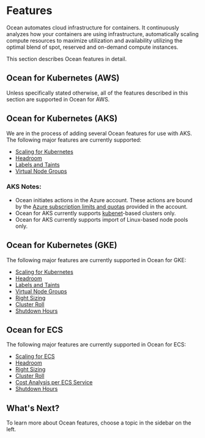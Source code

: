 # Features

Ocean automates cloud infrastructure for containers. It continuously analyzes how your containers are using infrastructure, automatically scaling compute resources to maximize utilization and availability utilizing the optimal blend of spot, reserved and on-demand compute instances.

This section describes Ocean features in detail.

## Ocean for Kubernetes (AWS)

Unless specifically stated otherwise, all of the features described in this section are supported in Ocean for AWS.

## Ocean for Kubernetes (AKS)

We are in the process of adding several Ocean features for use with AKS. The following major features are currently supported:
- [Scaling for Kubernetes](ocean/features/scaling-kubernetes)
- [Headroom](ocean/features/headroom)
- [Labels and Taints](ocean/features/labels-and-taints)
- [Virtual Node Groups](ocean/features/launch-specifications)

### AKS Notes:

- Ocean initiates actions in the Azure account. These actions are bound by the [Azure subscription limits and quotas](https://docs.microsoft.com/en-us/azure/azure-resource-manager/management/azure-subscription-service-limits) provided in the account.
- Ocean for AKS currently supports [kubenet](https://kubernetes.io/docs/concepts/extend-kubernetes/compute-storage-net/network-plugins/#kubenet)-based clusters only.
- Ocean for AKS currently supports import of Linux-based node pools only.

## Ocean for Kubernetes (GKE)

The following major features are currently supported in Ocean for GKE:
- [Scaling for Kubernetes](ocean/features/scaling-kubernetes)
- [Headroom](ocean/features/headroom)
- [Labels and Taints](ocean/features/labels-and-taints)
- [Virtual Node Groups](ocean/features/launch-specifications)
- [Right Sizing](ocean/features/right-sizing)
- [Cluster Roll](ocean/features/roll)
- [Shutdown Hours](ocean/features/running-hours)

## Ocean for ECS

The following major features are currently supported in Ocean for ECS:
- [Scaling for ECS](ocean/features/scaling-ecs)
- [Headroom](ocean/features/headroom)
- [Right Sizing](ocean/features/right-sizing)
- [Cluster Roll](ocean/features/roll)
- [Cost Analysis per ECS Service](ocean/features/cost-analysis)
- [Shutdown Hours](ocean/features/running-hours)

## What's Next?

To learn more about Ocean features, choose a topic in the sidebar on the left.
